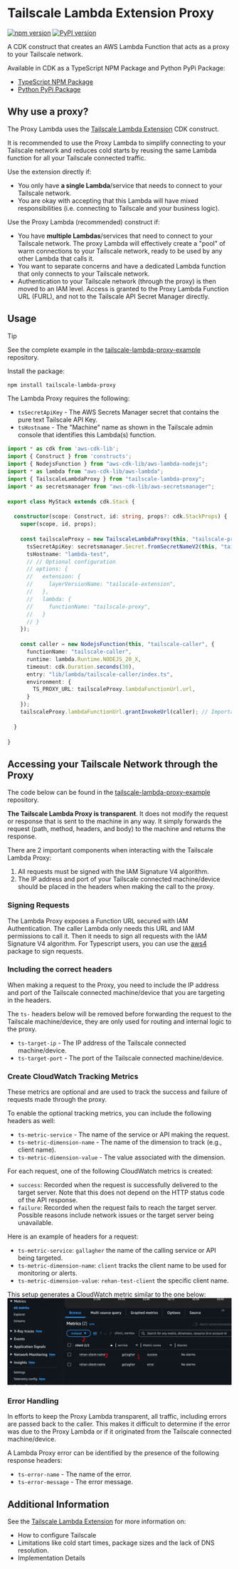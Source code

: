 # Tailscale Lambda Extension Proxy

[![npm version](https://badge.fury.io/js/tailscale-lambda-proxy.svg)](https://badge.fury.io/js/tailscale-lambda-proxy)
[![PyPI version](https://badge.fury.io/py/tailscale-lambda-proxy.svg)](https://badge.fury.io/py/tailscale-lambda-proxy)

A CDK construct that creates an AWS Lambda Function that acts as a proxy to your Tailscale network.

Available in CDK as a TypeScript NPM Package and Python PyPi Package:
- [TypeScript NPM Package](https://www.npmjs.com/package/tailscale-lambda-proxy)
- [Python PyPi Package](https://pypi.org/project/tailscale-lambda-proxy/)

## Why use a proxy? 

The Proxy Lambda uses the [Tailscale Lambda Extension](https://github.com/rehanvdm/tailscale-lambda-extension) CDK 
construct. 

It is recommended to use the Proxy Lambda to simplify connecting to your Tailscale network and reduces cold starts
by reusing the same Lambda function for all your Tailscale connected traffic.

Use the extension directly if:
- You only have **a single Lambda**/service that needs to connect to your Tailscale network.
- You are okay with accepting that this Lambda will have mixed responsibilities (i.e. connecting to Tailscale and your 
  business logic).

Use the Proxy Lambda (recommended) construct if:
- You have **multiple Lambdas**/services that need to connect to your Tailscale network. The proxy Lambda will 
  effectively create a "pool" of warm connections to your Tailscale network, ready to be used by any other Lambda 
  that calls it.
- You want to separate concerns and have a dedicated Lambda function that only connects to your Tailscale network.
- Authentication to your Tailscale network (through the proxy) is then moved to an IAM level. Access is granted to
  the Proxy Lambda Function URL (FURL), and not to the Tailscale API Secret Manager directly.

## Usage

> [!TIP]  
> See the complete example in the [tailscale-lambda-proxy-example](https://github.com/rehanvdm/tailscale-lambda-proxy-example)
> repository.

Install the package:
```bash
npm install tailscale-lambda-proxy
```

The Lambda Proxy requires the following:
- `tsSecretApiKey` - The AWS Secrets Manager secret that contains the pure text Tailscale API Key.
- `tsHostname` - The "Machine" name as shown in the Tailscale admin console that identifies this Lambda(s) function.

```typescript
import * as cdk from 'aws-cdk-lib';
import { Construct } from 'constructs';
import { NodejsFunction } from "aws-cdk-lib/aws-lambda-nodejs";
import * as lambda from "aws-cdk-lib/aws-lambda";
import { TailscaleLambdaProxy } from "tailscale-lambda-proxy";
import * as secretsmanager from "aws-cdk-lib/aws-secretsmanager";

export class MyStack extends cdk.Stack {

  constructor(scope: Construct, id: string, props?: cdk.StackProps) {
    super(scope, id, props);

    const tailscaleProxy = new TailscaleLambdaProxy(this, "tailscale-proxy", {
      tsSecretApiKey: secretsmanager.Secret.fromSecretNameV2(this, "tailscale-api-key", "tailscale-api-key"),
      tsHostname: "lambda-test",
      // // Optional configuration
      // options: {
      //   extension: {
      //     layerVersionName: "tailscale-extension",
      //   },
      //   lambda: {
      //     functionName: "tailscale-proxy",
      //   }
      // }
    });

    const caller = new NodejsFunction(this, "tailscale-caller", {
      functionName: "tailscale-caller",
      runtime: lambda.Runtime.NODEJS_20_X,
      timeout: cdk.Duration.seconds(30),
      entry: "lib/lambda/tailscale-caller/index.ts",
      environment: {
        TS_PROXY_URL: tailscaleProxy.lambdaFunctionUrl.url,
      }
    });
    tailscaleProxy.lambdaFunctionUrl.grantInvokeUrl(caller); // Important! Allow the caller to invoke the proxy
    
  }
  
}
```

## Accessing your Tailscale Network through the Proxy

The code below can be found in the
[tailscale-lambda-proxy-example](https://github.com/rehanvdm/tailscale-lambda-proxy-example) repository.

**The Tailscale Lambda Proxy is transparent**. It does not modify the request or response that is sent to the machine in 
any way. It simply forwards the request (path, method, headers, and body) to the machine and returns the response.

There are 2 important components when interacting with the Tailscale Lambda Proxy:
1. All requests must be signed with the IAM Signature V4 algorithm.
2. The IP address and port of your Tailscale connected machine/device should be placed in the 
   headers when making the call to the proxy.

### Signing Requests

The Lambda Proxy exposes a Function URL secured with IAM Authentication. The caller Lambda only needs this URL and IAM
permissions to call it. Then it needs to sign all requests with the IAM Signature V4 algorithm. For Typescript users, 
you can use the [aws4](https://www.npmjs.com/package/aws4) package to sign requests.

### Including the correct headers

When making a request to the Proxy, you need to include the IP address and port of the Tailscale connected machine/device
that you are targeting in the headers.

The `ts-` headers below will be removed before forwarding the request to the Tailscale machine/device, they are only 
used for routing and internal logic to the proxy. 

- `ts-target-ip` - The IP address of the Tailscale connected machine/device.
- `ts-target-port` - The port of the Tailscale connected machine/device.

### Create CloudWatch Tracking Metrics

These metrics are optional and are used to track the success and failure of requests made through the proxy.
 
To enable the optional tracking metrics, you can include the following headers as well:
- `ts-metric-service` - The name of the service or API making the request.
- `ts-metric-dimension-name` - The name of the dimension to track (e.g., client name).
- `ts-metric-dimension-value` - The value associated with the dimension.

For each request, one of the following CloudWatch metrics is created:
- `success`: Recorded when the request is successfully delivered to the target server. Note that this does not depend on
  the HTTP status code of the API response.
- `failure`: Recorded when the request fails to reach the target server. Possible reasons include network issues or the
  target server being unavailable.

Here is an example of headers for a request:
- `ts-metric-service`: `gallagher` the name of the calling service or API being targeted.
- `ts-metric-dimension-name`: `client` tracks the client name to be used for monitoring or alerts.
- `ts-metric-dimension-value`: `rehan-test-client` the specific client name.

This setup generates a CloudWatch metric similar to the one below:  
![tailscale-cloudwatch-metric.png](_imgs/tailscale-cloudwatch-metric.png)

### Error Handling

In efforts to keep the Proxy Lambda transparent, all traffic, including errors are passed back to the caller. This makes
it difficult to determine if the error was due to the Proxy Lambda or if it originated from the Tailscale connected
machine/device. 

A Lambda Proxy error can be identified by the presence of the following response headers:
- `ts-error-name` - The name of the error.
- `ts-error-message` - The error message.

## Additional Information

See the [Tailscale Lambda Extension](https://github.com/rehanvdm/tailscale-lambda-extension) for more information on:
- How to configure Tailscale
- Limitations like cold start times, package sizes and the lack of DNS resolution.
- Implementation Details